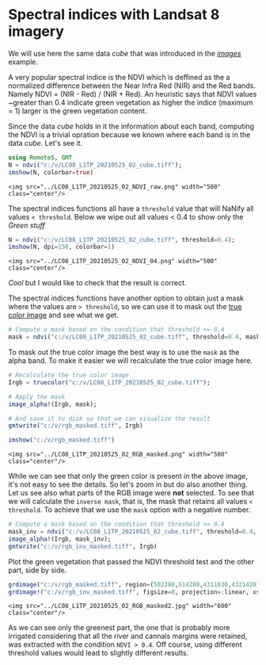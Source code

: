# Spectral indices with Landsat 8 imagery
We will use here the same data _cube_ that was introduced in the
[_images_](https://www.generic-mapping-tools.org/RemoteS.jl/dev/gallery/L8cube_img/remotes_L8_cube_img/#Exploring-a-*cube*-of-Landsat-8-data-1) example.

A very popular spectral indice is the NDVI which is deffined as the a normalized difference between the
Near Infra Red (NIR) and the Red bands. Namely NDVI = (NIR - Red) / (NIR + Red). An heuristic says that
NDVI values ~greater than 0.4 indicate green vegetation as higher the indice (maximum = 1) larger is the green vegetation content.

Since the data _cube_ holds in it the information about each band, computing the NDVI is a trivial opration because we known where each band is in the data _cube_. Let's see it.


```Julia
using RemoteS, GMT
N = ndvi("c:/v/LC08_L1TP_20210525_02_cube.tiff");
imshow(N, colorbar=true)
```

```@raw html
<img src="../LC08_L1TP_20210525_02_NDVI_raw.png" width="500" class="center"/>
```

The spectral indices functions all have a ``threshold`` value that will NaNify all values ``< threshold``.
Below we wipe out all values < 0.4 to show only the _Green stuff_

```Julia
N = ndvi("c:/v/LC08_L1TP_20210525_02_cube.tiff", threshold=0.4);
imshow(N, dpi=150, colorbar=1)
```

```@raw html
<img src="../LC08_L1TP_20210525_02_NDVI_04.png" width="500" class="center"/>
```

_Cool_ but I would like to check that the result is correct.

The spectral indices functions have another option to obtain just a mask where the values are ``> threshold``,
so we can use it to mask out the
[true color image](https://www.generic-mapping-tools.org/RemoteS.jl/dev/gallery/L8cube_img/LC08_L1TP_20210525_02_RGB.png)
and see what we get. 

```Julia
# Compute a mask based on the condition that threshold >= 0.4
mask = ndvi("c:/v/LC08_L1TP_20210525_02_cube.tiff", threshold=0.4, mask=true);
```

To mask out the true color image the best way is to use the ```mask``` as the alpha band.
To make it easier we will recalculate the true color image here.

```Julia
# Recalculate the true color image
Irgb = truecolor("c:/v/LC08_L1TP_20210525_02_cube.tiff");

# Apply the mask
image_alpha!(Irgb, mask);

# And save it to disk so that we can visualize the result
gmtwrite("c:/v/rgb_masked.tiff", Irgb)

imshow("c:/v/rgb_masked.tiff")
```

```@raw html
<img src="../LC08_L1TP_20210525_02_RGB_masked.png" width="500" class="center"/>
```

While we can see that only the green color is present in the above image, it's not easy to see the details.
So let's zoom in but do also another thing. Let us see also what parts of the RGB image were **not** selected.
To see that we will calculate the ``inverse mask``, that is, the mask that retains all values ```< threshold```.
To achieve that we use the ``mask`` option with a negative number.

```Julia
# Compute a mask based on the condition that threshold >= 0.4
mask_inv = ndvi("c:/v/LC08_L1TP_20210525_02_cube.tiff", threshold=0.4, mask=-1);
image_alpha!(Irgb, mask_inv);
gmtwrite("c:/v/rgb_inv_masked.tiff", Irgb)
```

Plot the green vegetation that passed the NDVI threshold test and the other part, side by side.

```Julia
grdimage("c:/v/rgb_masked.tiff", region=(502380,514200,4311630,4321420), figsize=8, frame=:bare)
grdimage!("c:/v/rgb_inv_masked.tiff", figsize=8, projection=:linear, xshift=8, frame=:bare, show=true)
```

```@raw html
<img src="../LC08_L1TP_20210525_02_RGB_masked2.jpg" width="600" class="center"/>
```

As we can see only the greenest part, the one that is probably more irrigated considering that all the
river and cannals margins were retained, was extracted with the condition ```NDVI > 0.4```. Off course,
using different threshold values would lead to slightly different results.
